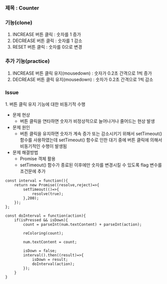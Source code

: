 ### 제목 : Counter

### 기능(clone)

1.  INCREASE 버튼 클릭 : 숫자를 1 증가
2.  DECREASE 버튼 클릭 : 숫자를 1 감소
3.  RESET 버튼 클릭 : 숫자를 0으로 변경

### 추가 기능(practice)

1.  INCREASE 버튼 클릭 유지(mousedown) : 숫자가 0.2초 간격으로 1씩 증가
2.  DECREASE 버튼 클릭 유지(mousedown) : 숫자가 0.2초 간격으로 1씩 감소

### Issue

1\. 버튼 클릭 유지 기능에 대한 비동기적 수행

- 문제 현상
  - 버튼 클릭을 연타하면 숫자가 비정상적으로 늘어나거나 줄어드는 현상 발생
- 문제 원인
  - 버튼 클릭을 유지하면 숫자가 계속 증가 또는 감소시키기 위해서 setTimeout() 함수를 사용하였는데 setTimeout() 함수로 인한 대기 중에 버튼 클릭에 의해서 비동기적인 수행이 발생됨
- 문제 해결방법
  - Promise 객체 활용
  - setTimeout() 함수가 종료된 이후에만 숫자를 변경시킬 수 있도록 flag 변수를 조건문에 추가

```
const interval = function(){
    return new Promise((resolve,reject)=>{
        setTimeout(()=>{
            resolve(true);
        },200);
    });
};

const doInterval = function(action){
    if(isPressed && isDown){
        count = parseInt(num.textContent) + parseInt(action);

        reColoring(count);

        num.textContent = count;

        isDown = false;
        interval().then((result)=>{
            isDown = result;
            doInterval(action);
        });
    }
}
```
